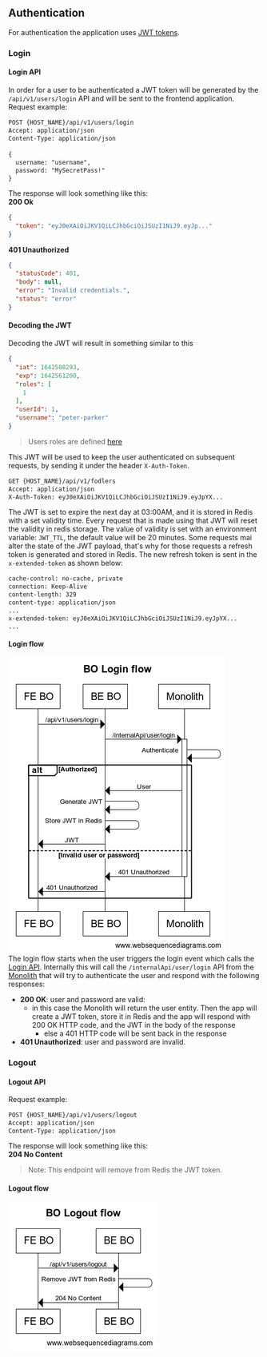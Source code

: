## Authentication
For authentication the application uses [JWT tokens](https://auth0.com/docs/tokens/json-web-tokens).
### Login
#### Login API
In order for a user to be authenticated a JWT token will be generated by the 
`/api/v1/users/login` API and will be sent to the frontend application.  
Request example:  
```http request
POST {HOST_NAME}/api/v1/users/login 
Accept: application/json 
Content-Type: application/json 

{ 
  username: "username",
  password: "MySecretPass!"
}
```
The response will look something like this:  
__200 Ok__
```JSON
{
  "token": "eyJ0eXAiOiJKV1QiLCJhbGciOiJSUzI1NiJ9.eyJp..."
}
```
__401 Unauthorized__
```JSON
{
  "statusCode": 401,
  "body": null,
  "error": "Invalid credentials.",
  "status": "error"
}
```
#### Decoding the JWT
Decoding the JWT will result in something similar to this
```JSON
{
  "iat": 1642508293,
  "exp": 1642561200,
  "roles": [
    1
  ],
  "userId": 1,
  "username": "peter-parker"
}
```
> Users roles are defined [here](../User/README.md#users-role)  

This JWT will be used to keep the user authenticated on subsequent requests,
by sending it under the header `X-Auth-Token`.
```http request
GET {HOST_NAME}/api/v1/fodlers
Accept: application/json 
X-Auth-Token: eyJ0eXAiOiJKV1QiLCJhbGciOiJSUzI1NiJ9.eyJpYX...
```

The JWT is set to expire the next day at 03:00AM, and it is stored in Redis with a set validity time.
Every request that is made using that JWT will reset the validity in redis storage. The value of validity is set with
an environment variable: `JWT_TTL`, the default value will be 20 minutes. Some requests mai alter the state of the JWT payload, 
that's why for those requests a refresh token is generated and stored in Redis. The new refresh token is sent in the `x-extended-token` as shown below:
```
cache-control: no-cache, private  
connection: Keep-Alive  
content-length: 329  
content-type: application/json  
...
x-extended-token: eyJ0eXAiOiJKV1QiLCJhbGciOiJSUzI1NiJ9.eyJpYX... 
...
```
#### Login flow
![Login flow](../assets/Login_flow.png)  
The login flow starts when the user triggers the login event which calls the [Login API](#login-api).
Internally this will call the `/internalApi/user/login` API from the [Monolith](../Monolith.md) that will try to
authenticate the user and respond with the following responses:
- __200 OK__: user and password are valid:  
    - in this case the Monolith will return the user entity. Then the app will create a JWT token, store it in Redis and the app will 
        respond with 200 OK HTTP code, and the JWT in the body of the response
      - else a 401 HTTP code will be sent back in the response
- __401 Unauthorized__: user and password are invalid.

### Logout
#### Logout API
Request example:
```http request
POST {HOST_NAME}/api/v1/users/logout 
Accept: application/json 
Content-Type: application/json
```
The response will look something like this:  
__204 No Content__  
> Note: This endpoint will remove from Redis the JWT token.
#### Logout flow
![Logout flow](../assets/Logout_flow.png)  
